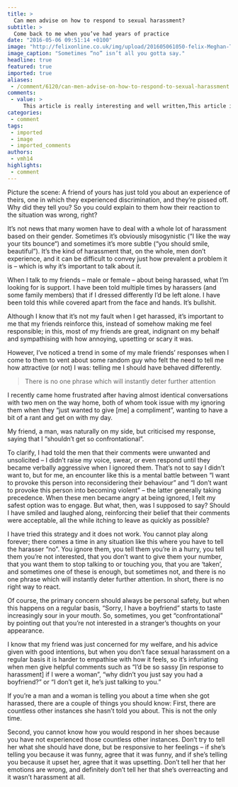 ```yaml
---
title: >
  Can men advise on how to respond to sexual harassment?
subtitle: >
  Come back to me when you’ve had years of practice
date: "2016-05-06 09:51:14 +0100"
image: "http://felixonline.co.uk/img/upload/201605061050-felix-Meghan-Trainor-NO_01.jpg"
image_caption: "Sometimes “no” isn’t all you gotta say."
headline: true
featured: true
imported: true
aliases:
 - /comment/6120/can-men-advise-on-how-to-respond-to-sexual-harassment
comments:
 - value: >
     This article is really interesting and well written,This article is really interesting and well written
categories:
 - comment
tags:
 - imported
 - image
 - imported_comments
authors:
 - vmh14
highlights:
 - comment
---
```


Picture the scene: A friend of yours has just told you about an experience of theirs, one in which they experienced discrimination, and they’re pissed off.  Why did they tell you? So you could explain to them how their reaction to the situation was wrong, right?

It’s not news that many women have to deal with a whole lot of harassment based on their gender. Sometimes it’s obviously misogynistic (“I like the way your tits bounce“) and sometimes it’s more subtle (“you should smile, beautiful”). It’s the kind of harassment that, on the whole, men don’t experience, and it can be difficult to convey just how prevalent a problem it is – which is why it’s important to talk about it.

When I talk to my friends – male or female – about being harassed, what I’m looking for is support. I have been told multiple times by harassers (and some family members) that if I dressed differently I’d be left alone. I have been told this while covered apart from the face and hands. It’s bullshit.

Although I know that it’s not my fault when I get harassed, it’s important to me that my friends reinforce this, instead of somehow making me feel responsible; in this, most of my friends are great, indignant on my behalf and sympathising with how annoying, upsetting or scary it was.

However, I’ve noticed a trend in some of my male friends’ responses when I come to them to vent about some random guy who felt the need to tell me how attractive (or not) I was: telling me I should have behaved differently.

> There is no one phrase which will instantly deter further attention

I recently came home frustrated after having almost identical conversations with two men on the way home, both of whom took issue with my ignoring them when they “just wanted to give [me] a compliment”, wanting to have a bit of a rant and get on with my day.

My friend, a man, was naturally on my side, but criticised my response, saying that I “shouldn’t get so confrontational”.

To clarify, I had told the men that their comments were unwanted and unsolicited – I didn’t raise my voice, swear, or even respond until they became verbally aggressive when I ignored them. That’s not to say I didn’t want to, but for me, an encounter like this is a mental battle between “I want to provoke this person into reconsidering their behaviour” and “I don’t want to provoke this person into becoming violent” – the latter generally taking precedence. When these men became angry at being ignored, I felt my safest option was to engage. But what, then, was I supposed to say? Should I have smiled and laughed along, reinforcing their belief that their comments were acceptable, all the while itching to leave as quickly as possible?

I have tried this strategy and it does not work.  You cannot play along forever; there comes a time in any situation like this where you have to tell the harasser “no”.   You ignore them, you tell them you’re in a hurry, you tell them you’re not interested, that you don’t want to give them your number, that you want them to stop talking to or touching you, that you are ‘taken’, and sometimes one of these is enough, but sometimes not, and there is no one phrase which will instantly deter further attention.  In short, there is no right way to react.

Of course, the primary concern should always be personal safety, but when this happens on a regular basis, “Sorry, I have a boyfriend” starts to taste increasingly sour in your mouth.  So, sometimes, you get “confrontational” by pointing out that you’re not interested in a stranger’s thoughts on your appearance.

I know that my friend was just concerned for my welfare, and his advice given with good intentions, but when you don’t face sexual harassment on a regular basis it is harder to empathise with how it feels, so it’s infuriating when men give helpful comments such as “I’d be so sassy [in response to harassment] if I were a woman”, “why didn’t you just say you had a boyfriend?” or “I don’t get it, he’s just talking to you.”

If you’re a man and a woman is telling you about a time when she got harassed, there are a couple of things you should know: First, there are countless other instances she hasn’t told you about.  This is not the only time.

Second, you cannot know how you would respond in her shoes because you have not experienced those countless other instances.  Don’t try to tell her what she should have done, but be responsive to her feelings – if she’s telling you because it was funny, agree that it was funny, and if she’s telling you because it upset her, agree that it was upsetting.  Don’t tell her that her emotions are wrong, and definitely don’t tell her that she’s overreacting and it wasn’t harassment at all.
